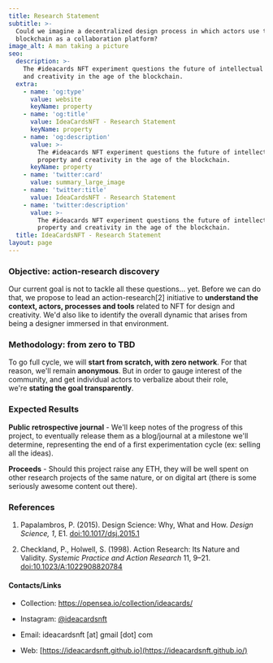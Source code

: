 ```yaml
---
title: Research Statement
subtitle: >-
  Could we imagine a decentralized design process in which actors use the
  blockchain as a collaboration platform?
image_alt: A man taking a picture
seo:
  description: >-
    The #ideacards NFT experiment questions the future of intellectual property
    and creativity in the age of the blockchain.
  extra:
    - name: 'og:type'
      value: website
      keyName: property
    - name: 'og:title'
      value: IdeaCardsNFT - Research Statement
      keyName: property
    - name: 'og:description'
      value: >-
        The #ideacards NFT experiment questions the future of intellectual
        property and creativity in the age of the blockchain.
      keyName: property
    - name: 'twitter:card'
      value: summary_large_image
    - name: 'twitter:title'
      value: IdeaCardsNFT - Research Statement
    - name: 'twitter:description'
      value: >-
        The #ideacards NFT experiment questions the future of intellectual
        property and creativity in the age of the blockchain.
  title: IdeaCardsNFT - Research Statement
layout: page
---
```

### Objective: action-research discovery

Our current goal is not to tackle all these questions... yet. Before we can do that, we propose to lead an action-research\[2] initiative to **understand the context, actors, processes and tools** related to NFT for design and creativity. We'd also like to identify the overall dynamic that arises from being a designer immersed in that environment.

### Methodology: from zero to TBD

To go full cycle, we will **start from scratch, with zero network**. For that reason, we'll remain **anonymous**. But in order to gauge interest of the community, and get individual actors to verbalize about their role, we're **stating the goal transparently**.

### Expected Results

**Public retrospective journal** - We'll keep notes of the progress of this project, to eventually release them as a blog/journal at a milestone we'll determine, representing the end of a first experimentation cycle (ex: selling all the ideas).

**Proceeds** - Should this project raise any ETH, they will be well spent on other research projects of the same nature, or on digital art (there is some seriously awesome content out there).

### References

1.  Papalambros, P. (2015). Design Science: Why, What and How. *Design Science,* *1*, E1. [doi:10.1017/dsj.2015.1](https://doi.org/10.1017/dsj.2015.1)

2.  Checkland, P., Holwell, S. (1998). Action Research: Its Nature and Validity. *Systemic Practice and Action Research* 11, 9–21. [doi:10.1023/A:1022908820784](https://doi.org/10.1023/A:1022908820784) 

#### Contacts/Links

*   Collection: <https://opensea.io/collection/ideacards/>

*   Instagram: [@ideacardsnft](https://www.instagram.com/ideacardsnft/)

*   Email: ideacardsnft \[at] gmail \[dot] com

*   Web: [https://ideacardsnft.github.io](https://ideacardsnft.github.io/)
